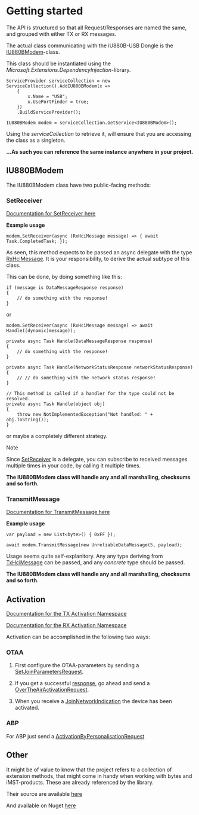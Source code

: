 # Getting started

The API is structured so that all Request/Responses are named the same, and grouped with either TX or RX messages.

The actual class communicating with the iU880B-USB Dongle is the [IU880BModem](xref:FosterBuster.IU880B.IU880BModem)-class.

This class should be instantiated using the _Microsoft.Extensions.DependencyInjection_-library.

	ServiceProvider serviceCollection = new ServiceCollection().AddIU880BModem(x =>
        {
            x.Name = "USB";
            x.UsePortFinder = true;
        })
        .BuildServiceProvider();
		
    IU880BModem modem = serviceCollection.GetService<IU880BModem>();

Using the _serviceCollection_ to retrieve it, will ensure that you are accessing the class as a singleton.

**...As such you can reference the same instance anywhere in your project.**

## IU880BModem

The IU880BModem class have two public-facing methods:

### SetReceiver
[Documentation for SetReceiver here](xref:FosterBuster.IU880B.IU880BModem.SetReceiver(System.Func{FosterBuster.IU880B.Messaging.Rx.RxHciMessage,System.Threading.Tasks.Task}))


**Example usage**

	modem.SetReceiver(async (RxHciMessage message) => { await Task.CompletedTask; });
	
As seen, this method expects to be passed an async delegate with the type [RxHciMessage](xref:FosterBuster.IU880B.Messaging.Rx.RxHciMessage). It is your responsibility, to derive the actual subtype of this class.

This can be done, by doing something like this:

    if (message is DataMessageResponse response)
    {
        // do something with the response!
    }

or 

	modem.SetReceiver(async (RxHciMessage message) => await Handle((dynamic)message));
	
	private async Task Handle(DataMessageResponse response)
    {
        // do something with the response!
    }

    private async Task Handle(NetworkStatusResponse networkStatusResponse)
    {
        // // do something with the network status response!
    }

    // This method is called if a handler for the type could not be resolved.
    private async Task Handle(object obj)
    {
        throw new NotImplementedException("Not handled: " + obj.ToString());
    }
	
or maybe a completely different strategy.
	
> [!NOTE]
> Since [SetReceiver](xref:FosterBuster.IU880B.IU880BModem.SetReceiver(System.Func{FosterBuster.IU880B.Messaging.Rx.RxHciMessage,System.Threading.Tasks.Task})) is a delegate, you can subscribe to received messages multiple times in your code, by calling it multiple times.

**The IU880BModem class will handle any and all marshalling, checksums and so forth.**

### TransmitMessage

[Documentation for TransmitMessage here](xref:FosterBuster.IU880B.IU880BModem.TransmitMessage(FosterBuster.IU880B.Messaging.Tx.TxHciMessage))



**Example usage**

	var payload = new List<byte>() { 0xFF });
	
	await modem.TransmitMessage(new UnreliableDataMessage(5, payload);

Usage seems quite self-explanitory. Any any type deriving from [TxHciMessage](xref:FosterBuster.IU880B.Messaging.Tx.TxHciMessage) can be passed, and any _concrete_ type should be passed.

**The IU880BModem class will handle any and all marshalling, checksums and so forth.**


## Activation

[Documentation for the TX Activation Namespace](xref:FosterBuster.IU880B.Messaging.Tx.LoRa.Activation)

[Documentation for the RX Activation Namespace](xref:FosterBuster.IU880B.Messaging.Rx.Activation)

Activation can be accomplished in the following two ways:

### OTAA

1. First configure the OTAA-parameters by sending a [SetJoinParametersRequest](xref:FosterBuster.IU880B.Messaging.Tx.LoRa.Activation.SetJoinParametersRequest).

2. If you get a successful [response](xref:FosterBuster.IU880B.Messaging.Rx.Activation.SetJoinParametersResponse), go ahead and send a [OverTheAirActivationRequest](xref:FosterBuster.IU880B.Messaging.Tx.LoRa.Activation.OverTheAirActivationRequest).

3. When you receive a [JoinNetworkIndication](xref:FosterBuster.IU880B.Messaging.Rx.Activation.JoinNetworkIndication) the device has been activated.

### ABP

For ABP just send a [ActivationByPersonalisationRequest](xref:FosterBuster.IU880B.Messaging.Tx.LoRa.Activation.ActivationByPersonalisationRequest)

## Other

It might be of value to know that the project refers to a collection of extension methods, that might come in handy when working with bytes and iMST-products. These are already referenced by the library.

Their source are available [here](https://github.com/fosterbuster/ExtensionMethods/tree/master/ExtensionMethods)

And available on Nuget [here](https://www.nuget.org/packages/FosterBuster.Extensions)